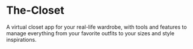 # The-Closet
A virtual closet app for your real-life wardrobe, with tools and features to manage everything from your favorite outfits to your sizes and style inspirations.
